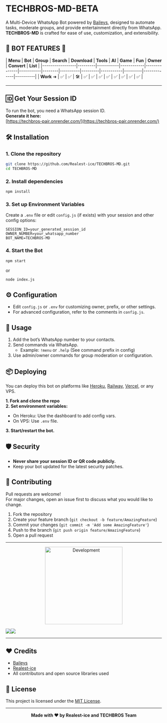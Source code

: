 # TECHBROS-MD-BETA

A Multi-Device WhatsApp Bot powered by [Baileys](https://github.com/adiwajshing/Baileys), designed to automate tasks, moderate groups, and provide entertainment directly from WhatsApp.  
**TECHBROS-MD** is crafted for ease of use, customization, and extensibility.

</div>

## 🚀 **BOT FEATURES** 💌

| **Menu**       | **Bot** | **Group** | **Search** | **Download** | **Tools** | **AI** | **Game** | **Fun** | **Owner** | **Convert** | **List** |
|-----------------|---------|-----------|------------|--------------|-----------|--------|----------|---------|-----------|---------|-------------|----------|
| **Work** ➜     | ✅       | ✅         | 🛠️         | ✅            | ✅         | ✅      | ✅        | ✅       | ✅         | ✅       | ✅        |

---------------------

## 🆔 Get Your Session ID

To run the bot, you need a WhatsApp session ID.  
**Generate it here:**  
[https://techbros-pair.onrender.com/](https://techbros-pair.onrender.com/)

## 🛠️ Installation

### 1. Clone the repository

```bash
git clone https://github.com/Realest-ice/TECHBROS-MD.git
cd TECHBROS-MD
```

### 2. Install dependencies

```bash
npm install
```

### 3. Set up Environment Variables

Create a `.env` file or edit `config.js` (if exists) with your session and other config options:

```env
SESSION_ID=your_generated_session_id
OWNER_NUMBER=your_whatsapp_number
BOT_NAME=TECHBROS-MD
```

### 4. Start the Bot

```bash
npm start
```
or
```bash
node index.js
```

## ⚙️ Configuration

- Edit `config.js` or `.env` for customizing owner, prefix, or other settings.
- For advanced configuration, refer to the comments in `config.js`.

## 📝 Usage

1. Add the bot’s WhatsApp number to your contacts.
2. Send commands via WhatsApp.  
   - Example: `!menu` or `.help` (See command prefix in config)
3. Use admin/owner commands for group moderation or configuration.

## 📦 Deploying

You can deploy this bot on platforms like [Heroku](https://heroku.com), [Railway](https://railway.app), [Vercel](https://vercel.com), or any VPS.

**1. Fork and clone the repo**  
**2. Set environment variables:**  
  - On Heroku: Use the dashboard to add config vars.
  - On VPS: Use `.env` file.

**3. Start/restart the bot.**

## 🛡️ Security

- **Never share your session ID or QR code publicly.**
- Keep your bot updated for the latest security patches.

## 🤝 Contributing

Pull requests are welcome!  
For major changes, open an issue first to discuss what you would like to change.

1. Fork the repository
2. Create your feature branch (`git checkout -b feature/AmazingFeature`)
3. Commit your changes (`git commit -m 'Add some AmazingFeature'`)
4. Push to the branch (`git push origin feature/AmazingFeature`)
5. Open a pull request

---

<p align="center">
<img alt="Development" width="250" src="https://media2.giphy.com/media/W9tBvzTXkQopi/giphy.gif?cid=6c09b952xu6syi1fyqfyc04wcfk0qvqe8fd7sop136zxfjyn&ep=v1_internal_gif_by_id&rid=giphy.gif&ct=g" />
</p>
<a><img src='https://i.imgur.com/LyHic3i.gif'/></a><a><img src='https://i.imgur.com/LyHic3i.gif'/></a>

---

## ❤️ Credits

- [Baileys](https://github.com/adiwajshing/Baileys)
- [Realest-ice](https://github.com/Realest-ice)
- All contributors and open source libraries used

## 📄 License

This project is licensed under the [MIT License](LICENSE).

---

<p align="center">
  <b>Made with ❤️ by Realest-ice and TECHBROS Team</b>
</p>

